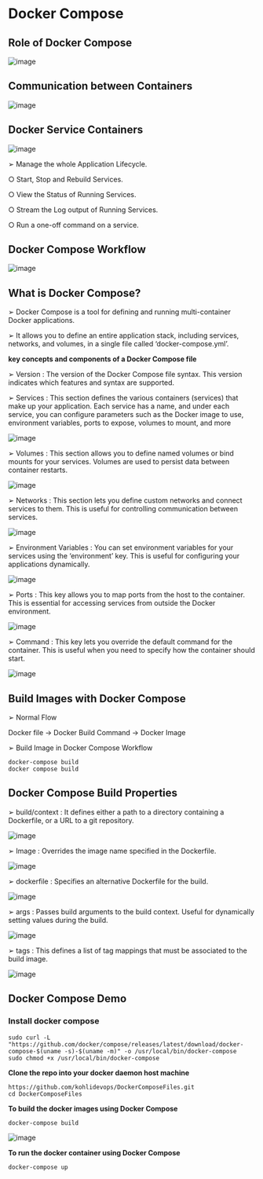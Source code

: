 # Docker Compose

## Role of Docker Compose

![image](https://github.com/user-attachments/assets/5e4c5b4f-56f0-4d75-ae4b-655f447a43d2)

## Communication between Containers

![image](https://github.com/user-attachments/assets/1afa4ee7-a8e8-49d1-a6ed-b09240f216c3)

## Docker Service Containers

![image](https://github.com/user-attachments/assets/b7b6e585-7b47-49fa-9366-1ac962a42b77)

➢ Manage the whole Application Lifecycle.

○ Start, Stop and Rebuild Services.

○ View the Status of Running Services.

○ Stream the Log output of Running Services.

○ Run a one-off command on a service.

## Docker Compose Workflow

![image](https://github.com/user-attachments/assets/04645571-34da-42d0-9f0f-df5d148d7ba4)

## What is Docker Compose?

➢ Docker Compose is a tool for defining and running multi-container Docker applications.

➢ It allows you to define an entire application stack, including services, networks, and volumes, in a single file called ‘docker-compose.yml’.

**key concepts and components of a Docker Compose file**

➢ Version : The version of the Docker Compose file syntax. This version indicates which features and syntax are supported.

➢ Services : This section defines the various containers (services) that make up your application. Each service has a name, and under each service, you can configure parameters such as the Docker image to use, environment variables, ports to expose, volumes to mount, and more

![image](https://github.com/user-attachments/assets/213c2e65-c95f-41c3-9c79-9ee2fb7286a7)

➢ Volumes : This section allows you to define named volumes or bind mounts for your services. Volumes are used to persist data between container restarts.

![image](https://github.com/user-attachments/assets/e673f413-ce56-4065-a0be-3c77c39caeac)

➢ Networks : This section lets you define custom networks and connect services to them. This is useful for controlling communication between services.

![image](https://github.com/user-attachments/assets/ebb9bd43-25ca-460d-b877-b42b0de01801)

➢ Environment Variables : You can set environment variables for your services using the ‘environment’ key. This is useful for configuring your applications dynamically.

![image](https://github.com/user-attachments/assets/6fa81da0-9cc1-4175-a788-cee9e1d00772)

➢ Ports : This key allows you to map ports from the host to the container. This is essential for accessing services from outside the Docker environment.

![image](https://github.com/user-attachments/assets/bf613658-5983-42f1-b113-a235a9478ab0)

➢ Command : This key lets you override the default command for the container. This is useful when you need to specify how the container should start.

![image](https://github.com/user-attachments/assets/628204e6-99b8-4bdc-8c59-37bbfdd0dd24)

## Build Images with Docker Compose

➢ Normal Flow

Docker file → Docker Build Command → Docker Image

➢ Build Image in Docker Compose Workflow

```
docker-compose build
docker compose build
```

## Docker Compose Build Properties

➢ build/context : It defines either a path to a directory containing a Dockerfile, or a URL to a git repository.

![image](https://github.com/user-attachments/assets/65f6e2c4-d33a-4449-ac75-bf7194546b54)

➢ Image : Overrides the image name specified in the Dockerfile.

![image](https://github.com/user-attachments/assets/54161a16-fda1-481d-8bfb-4ac60ce49a28)

➢ dockerfile : Specifies an alternative Dockerfile for the build.

![image](https://github.com/user-attachments/assets/c27c7d4c-4fbf-4e94-ae38-a0d7e780e2e3)

➢ args : Passes build arguments to the build context. Useful for dynamically setting values during the build.

![image](https://github.com/user-attachments/assets/1c04f680-a738-43e1-acc3-eefbb0613c29)

➢ tags : This defines a list of tag mappings that must be associated to the build image.

![image](https://github.com/user-attachments/assets/226c2f1f-5ba0-43c4-b0f4-3773907f739e)

## Docker Compose Demo

### Install docker compose

```
sudo curl -L "https://github.com/docker/compose/releases/latest/download/docker-compose-$(uname -s)-$(uname -m)" -o /usr/local/bin/docker-compose
sudo chmod +x /usr/local/bin/docker-compose
```

**Clone the repo into your docker daemon host machine**

```
https://github.com/kohlidevops/DockerComposeFiles.git
cd DockerComposeFiles
```

**To build the docker images using Docker Compose**

```
docker-compose build
```

![image](https://github.com/user-attachments/assets/35cf6198-52b1-4f93-84c6-f2b34a0887bd)

**To run the docker container using Docker Compose**

```
docker-compose up
```



